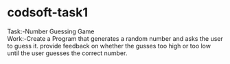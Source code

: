 # codsoft-task1
Task:-Number Guessing Game
<br>
Work:-Create a Program that generates a random number and asks the user to guess it.
provide feedback on whether the gusses too high or too low until the user guesses the correct number.
